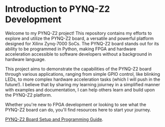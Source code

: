 # Introduction to PYNQ-Z2 Development

Welcome to my PYNQ-Z2 project! This repository contains my efforts to explore and utilize the PYNQ-Z2 board, a versatile and powerful platform designed for Xilinx Zynq-7000 SoCs. The PYNQ-Z2 board stands out for its ability to be programmed in Python, making FPGA and hardware acceleration accessible to software developers without a background in hardware language.

This project aims to demonstrate the capabilities of the PYNQ-Z2 board through various applications, ranging from simple GPIO control, like blinking LEDs, to more complex hardware acceleration tasks (which I will push in the future!). I believe that by sharing my learning joiurney in a simplified manner with examples and documentation, I can help others learn and build upon the PYNQ-Z2 platform.

Whether you're new to FPGA development or looking to see what the PYNQ-Z2 board can do, you'll find resources here to start your journey.

[PYNQ-Z2 Board Setup and Programming Guide](PYNQ-Z2%20Board%20Setup%20and%20Programming%20Guide/README.md).